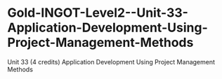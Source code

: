 # Gold-INGOT-Level2--Unit-33-Application-Development-Using-Project-Management-Methods
 Unit 33 (4 credits) Application Development Using Project Management Methods
